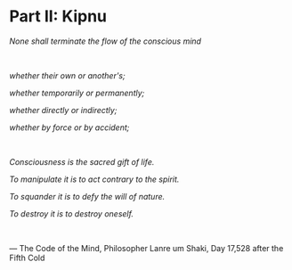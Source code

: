 # Part II: Kipnu

_None shall terminate the flow of the conscious mind_

&nbsp;

_whether their own or another's;_

_whether temporarily or permanently;_

_whether directly or indirectly;_

_whether by force or by accident;_

&nbsp;

_Consciousness is the sacred gift of life._

_To manipulate it is to act contrary to the spirit._

_To squander it is to defy the will of nature._

_To destroy it is to destroy oneself._

&nbsp;

— The Code of the Mind, Philosopher Lanre um Shaki, Day 17,528 after the Fifth Cold
